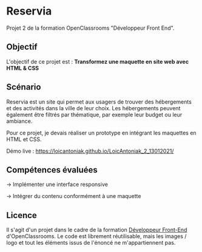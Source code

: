 # Reservia

Projet 2 de la formation OpenClassrooms "Développeur Front End".

## Objectif

L'objectif de ce projet est : **Transformez une maquette en site web avec HTML & CSS**

## Scénario

Reservia est un site qui permet aux usagers de trouver des hébergements et des activités dans la ville de leur choix. Les hébergements peuvent également être filtrés par thématique, par exemple leur budget ou leur ambiance.

Pour ce projet, je devais réaliser un prototype en intégrant les maquettes en HTML et CSS.

Démo live : https://loicantoniak.github.io/LoicAntoniak_2_13012021/

## Compétences évaluées

-> Implémenter une interface responsive

-> Intégrer du contenu conformément à une maquette

## Licence 

Il s'agit d'un projet dans le cadre de la formation [Développeur Front-End](https://openclassrooms.com/fr/paths/314-developpeur-front-end) d'OpenClassrooms. Le code est librement réutilisable, mais les images / logo et tout les éléments issus de l'énoncé ne m'appartiennent pas.
